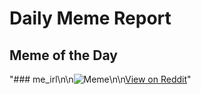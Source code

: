 # Daily Meme Report

## Meme of the Day
"### me_irl\n\n![Meme](https://i.redd.it/ttnzgqk60qyd1.png)\n\n[View on Reddit](https://redd.it/1girzxl)"
